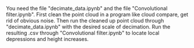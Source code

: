 You need the file "decimate_data.ipynb" and the file "Convolutional filter.ipynb".
First clean the point cloud in a program like cloud compare, get rid of obvious noise.
Then run the cleaned up point cloud through "decimate_data.ipynb" with the desired scale of decimation.
Run the resulting .csv through "Convolutional filter.ipynb" to locate local depressions and height increases.
